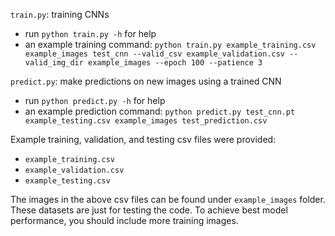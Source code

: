 `train.py`: training CNNs
- run `python train.py -h` for help
- an example training command: `python train.py example_training.csv example_images test_cnn --valid_csv example_validation.csv --valid_img_dir example_images --epoch 100 --patience 3`

`predict.py`: make predictions on new images using a trained CNN
- run `python predict.py -h` for help
- an example prediction command: `python predict.py test_cnn.pt example_testing.csv example_images test_prediction.csv`

Example training, validation, and testing csv files were provided:
- `example_training.csv`
- `example_validation.csv`
- `example_testing.csv`

The images in the above csv files can be found under `example_images` folder. These datasets are just for testing the code. To achieve best model performance, you should include more training images.